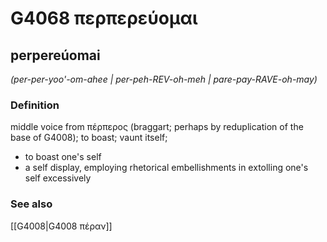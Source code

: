 # G4068 περπερεύομαι

## perpereúomai

_(per-per-yoo'-om-ahee | per-peh-REV-oh-meh | pare-pay-RAVE-oh-may)_

### Definition

middle voice from πέρπερος (braggart; perhaps by reduplication of the base of G4008); to boast; vaunt itself; 

- to boast one's self
- a self display, employing rhetorical embellishments in extolling one's self excessively

### See also

[[G4008|G4008 πέραν]]

